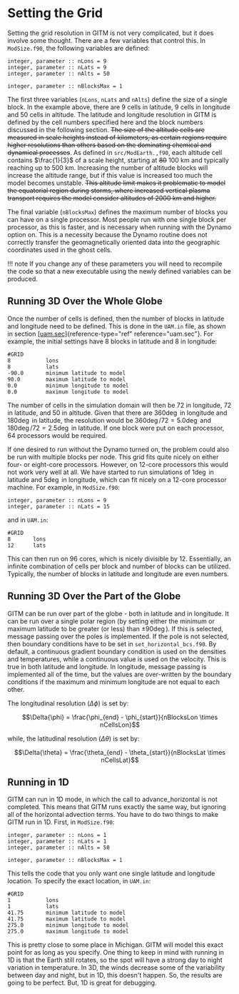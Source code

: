 # Setting the Grid

Setting the grid resolution in GITM is not very complicated, but it does
involve some thought. There are a few variables that control this. In
`ModSize.f90`, the following variables are defined:

    integer, parameter :: nLons = 9
    integer, parameter :: nLats = 9
    integer, parameter :: nAlts = 50

    integer, parameter :: nBlocksMax = 1

The first three variables (`nLons`, `nLats` and `nAlts`) define the size of a
single block. In the example above, there are 9 cells in latitude, 9 cells in
longitude and 50 cells in altitude. The latitude and longitude resolution in
GITM is defined by the cell numbers specified here and the block numbers
discussed in the following section. ~~The size of the altitude cells are
measured in scale heights instead of kilometers, as certain regions require
higher resolutions than others based on the dominating chemical and dynamical
processes~~. As defined in `src/ModEarth.,f90`, each altitude cell contains
$`\frac{1}{3}`$ of a scale height, starting at ~~80~~ 100 km and typically
reaching up to 500 km. Increasing the number of altitude blocks will increase
the altitude range, but if this value is increased too much the model becomes
unstable. ~~This altitude limit makes it problematic to model the equatorial
region during storms, where increased vertical plasma transport requires the
model consider altitudes of 2000 km and higher.~~

The final variable (`nBlocksMax`) defines the maximum number of blocks you can
have on a single processor. Most people run with one single block per processor,
as this is faster, and is necessary when running with the Dynamo option on. This
is a necessity because the Dynamo routine does not correctly transfer the
geomagnetically oriented data into the geographic coordinates used in the ghost
cells.

!!! note
    If you change any of these parameters you will need to recompile the code
    so that a new executable using the newly defined variables can be produced.

## Running 3D Over the Whole Globe

Once the number of cells is defined, then the number of blocks in
latitude and longitude need to be defined. This is done in the `UAM.in`
file, as shown in section [\[uam.sec\]](#uam.sec){reference-type="ref"
reference="uam.sec"}. For example, the initial settings have 8 blocks in
latitude and 8 in longitude:

    #GRID
    8           lons
    8           lats
    -90.0       minimum latitude to model
    90.0        maximum latitude to model
    0.0         minimum longitude to model
    0.0         maximum longitude to model

The number of cells in the simulation domain will then be 72 in
longitude, 72 in latitude, and 50 in altitude. Given that there are
$`360\deg`$ in longitude and $`180\deg`$ in latitude, the resolution would
be $`360\deg/72 = 5.0\deg`$ and $`180\deg/72 = 2.5\deg`$ in latitude. If one
block were put on each processor, 64 processors would be required.

If one desired to run without the Dynamo turned on, the problem could
also be run with multiple blocks per node. This grid fits quite nicely
on either four- or eight-core processors. However, on 12-core processors
this would not work very well at all. We have started to run simulations
of $`1\deg`$ in latitude and $`5\deg`$ in longitude, which can fit nicely on
a 12-core processor machine. For example, in `ModSize.f90`:

    integer, parameter :: nLons = 9
    integer, parameter :: nLats = 15

and in `UAM.in`:

    #GRID
    8       lons
    12      lats

This can then run on 96 cores, which is nicely divisible by 12.
Essentially, an infinite combination of cells per block and number of
blocks can be utilized. Typically, the number of blocks in latitude and
longitude are even numbers.

## Running 3D Over the Part of the Globe

GITM can be run over part of the globe - both in latitude and in
longitude. It can be run over a single polar region (by setting either
the minimum or maximum latitude to be greater (or less) than
$`\pm 90\deg`$). If this is selected, message passing over the poles is
implemented. If the pole is not selected, then boundary conditions have
to be set in `set_horizontal_bcs.f90`. By default, a continuous gradient
boundary condition is used on the densities and temperatures, while a
continuous value is used on the velocity. This is true in both latitude
and longitude. In longitude, message passing is implemented all of the
time, but the values are over-written by the boundary conditions if the
maximum and minimum longitude are not equal to each other.

The longitudinal resolution ($`\Delta{\phi}`$) is set by:

```math
\Delta{\phi} = \frac{\phi_{end} - \phi_{start}}{nBlocksLon \times nCellsLon}
```

while, the latitudinal resolution ($\Delta{\theta}$) is set by:

```math
\Delta{\theta} = \frac{\theta_{end} - \theta_{start}}{nBlocksLat \times nCellsLat}
```

## Running in 1D

GITM can run in 1D mode, in which the call to advance_horizontal is not
completed. This means that GITM runs exactly the same way, but ignoring
all of the horizontal advection terms. You have to do two things to make
GITM run in 1D. First, in `ModSize.f90`:

    integer, parameter :: nLons = 1
    integer, parameter :: nLats = 1
    integer, parameter :: nAlts = 50

    integer, parameter :: nBlocksMax = 1

This tells the code that you only want one single latitude and longitude
location. To specify the exact location, in `UAM.in`:

    #GRID
    1           lons
    1           lats
    41.75       minimum latitude to model
    41.75       maximum latitude to model
    275.0       minimum longitude to model
    275.0       maximum longitude to model

This is pretty close to some place in Michigan. GITM will model this
exact point for as long as you specify. One thing to keep in mind with
running in 1D is that the Earth still rotates, so the spot will have a
strong day to night variation in temperature. In 3D, the winds decrease
some of the variability between day and night, but in 1D, this doesn't
happen. So, the results are going to be perfect. But, 1D is great for
debugging.
